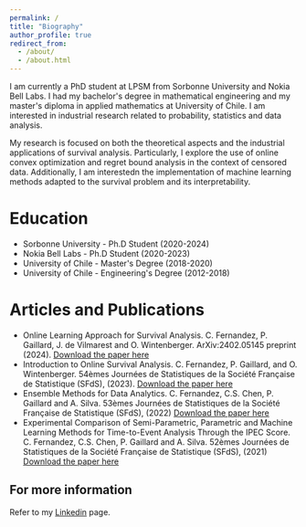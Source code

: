 ```yaml
---
permalink: /
title: "Biography"
author_profile: true
redirect_from: 
  - /about/
  - /about.html
---
```


I am currently a PhD student at LPSM from Sorbonne University and Nokia Bell Labs. I had my bachelor's degree in mathematical engineering and my master's diploma in applied mathematics at University of Chile. I am interested in industrial research related to probability, statistics and data analysis.

My research is focused on both the theoretical aspects and the industrial applications of survival analysis. Particularly, I explore the use of online convex optimization and regret bound analysis in the context of censored data. Additionally, I am interestedn the implementation of machine learning methods adapted to the survival problem and its interpretability.


Education
======
* Sorbonne University - Ph.D Student (2020-2024)
* Nokia Bell Labs - Ph.D Student (2020-2023)
* University of Chile - Master's Degree (2018-2020)
* University of Chile - Engineering's Degree (2012-2018)


Articles and Publications
======
* Online Learning Approach for Survival Analysis. C. Fernandez, P. Gaillard, J. de Vilmarest and O. Wintenberger. ArXiv:2402.05145 preprint (2024). [Download the paper here](https://arxiv.org/html/2402.05145v1)
* Introduction to Online Survival Analysis. C. Fernandez, P. Gaillard, and O. Wintenberger. 54èmes Journées de Statistiques de la Société Française de Statistique (SFdS), (2023). [Download the paper here](https://drive.google.com/file/d/1_KeLhWYrqphCyOhDhQFjJER5HfXOHRzD/view)
* Ensemble Methods for Data Analytics. C. Fernandez, C.S. Chen, P. Gaillard and A. Silva. 53èmes Journées de Statistiques de la Société Française de Statistique (SFdS), (2022) [Download the paper here](https://jds22.sciencesconf.org/data/pages/LivretJdS22_version_longue.pdf)
* Experimental Comparison of Semi-Parametric, Parametric and Machine Learning Methods for Time-to-Event Analysis Through the IPEC Score. C. Fernandez, C.S. Chen, P. Gaillard and A. Silva. 52èmes Journées de Statistiques de la Société Française de Statistique (SFdS), (2021) [Download the paper here](https://jds2021.sciencesconf.org/data/pages/book_jds2021_fr_compressed.pdf)


For more information
------
Refer to my [Linkedin](https://www.linkedin.com/in/camferna) page.
